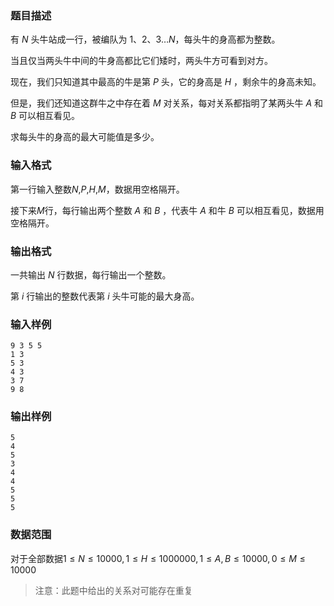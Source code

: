 ###  题目描述
有 $N$ 头牛站成一行，被编队为 $1、2、3…N$，每头牛的身高都为整数。

当且仅当两头牛中间的牛身高都比它们矮时，两头牛方可看到对方。

现在，我们只知道其中最高的牛是第 $P$ 头，它的身高是 $H$ ，剩余牛的身高未知。

但是，我们还知道这群牛之中存在着 $M$ 对关系，每对关系都指明了某两头牛 $A$ 和 $B$ 可以相互看见。

求每头牛的身高的最大可能值是多少。

###  输入格式
第一行输入整数$N$,$P$,$H$,$M$，数据用空格隔开。

接下来$M$行，每行输出两个整数 $A$ 和 $B$ ，代表牛 $A$ 和牛 $B$ 可以相互看见，数据用空格隔开。

###  输出格式
一共输出 $N$ 行数据，每行输出一个整数。

第 $i$ 行输出的整数代表第 $i$ 头牛可能的最大身高。

###  输入样例
```
9 3 5 5
1 3
5 3
4 3
3 7
9 8
```
###  输出样例
```
5
4
5
3
4
4
5
5
5
```
###  数据范围
对于全部数据$1 \leq N \leq 10000,1 \leq H \leq 1000000,1 \leq A,B \leq 10000,0 \leq M \leq 10000$
> 注意：此题中给出的关系对可能存在重复